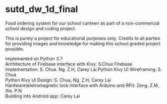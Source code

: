 # sutd_dw_1d_final
Food ordering system for our school canteen as part of a non-commercial school design and coding project. 

This is purely a project for educational purposes only. Credits to all parties for providing images and knowledge for making this school graded project possible. 

Implemented on Python 3.7 </br> 
Architecture of Firebase interface with Kivy: S.Chua
Firebase implementation: S. Chua. Ng. Z.H, Carey Lai
Python Kivy UI Wireframing: S. Chua </br> 
Python Kivy UI Design: S. Chua, Ng. Z.H, Carey Lai </br> 
Hardware(eletromagnetic lock interface with Arduino and RPi): Zeng. Z.M, Xie. P.N </br> 
Building into Android app: Carey Lai
